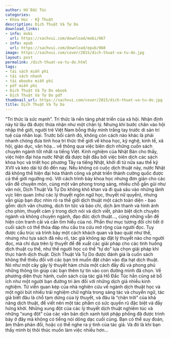 ```yaml
---
author: Hồ Đắc Túc
categories:
- Khoa Học - Kỹ Thuật
description: Dịch Thuật Và Tự Do
download_links:
- info: mobi
  url: https://sachvui.com/download/mobi/967
- info: epub
  url: https://sachvui.com/download/epub/968
image: https://sachvui.com/cover/2015/dich-thuat-va-tu-do.jpg
layout: post
permalink: /dich-thuat-va-tu-do.html
tags:
- tải sách miễn phí
- tải sách nhanh
- tải ebooks miễn phí
- pdf miễn phí
- Dịch Thuật Và Tự Do ebook
- Dịch Thuật Và Tự Do pdf
thumbnail_url: https://sachvui.com/cover/2015/dich-thuat-va-tu-do.jpg
title: Dịch Thuật Và Tự Do
---
```


 <div class="item-desc text-justify"> ”Tri thức là sức mạnh”. Tri thức là nền tảng phát triển của xã hội. Nhận định này từ lâu đã được thừa nhận như một chân lý. Nhưng khi bước chân vào hội nhập thế giới, người trẻ Việt Nam bỗng thấy mình trắng tay trước di sản trí tuệ của nhân loại. Trước bối cảnh đó, không còn cách nào khác là phải nhanh chóng đưa tinh hoa tri thức thế giới về khoa học, kỹ nghệ, kinh tế, xã hội, giáo dục, văn hóa… về thông qua việc biên dịch những cuốn sách chuyên ngành tốt nhất ra tiếng Việt. Kinh nghiệm của Nhật Bản cho thấy, việc hiện đại hóa nước Nhật đã được bắt đầu bởi việc biên dịch các sách khoa học và triết học phương Tây ra tiếng Nhật, khởi đi từ nửa sau thế kỷ XVII và kéo dài từ đó đến nay. Nếu không có cuộc dịch thuật này, nước Nhật đã không thể hiện đại hóa thành công và phát triển thành cường quốc được cả thế giới ngưỡng mộ. Với cách trình bày khoa học nhưng đơn giản cho các vấn đề chuyên môn, cùng một văn phong trong sáng, nhiều chỗ gần gũi như văn nói, Dịch Thuật Và Tự Do không khô khan và đi quá sâu vào những lãnh vực liên quan (như các lý thuyết ngôn ngữ học, thuyết nữ quyền), nhưng vẫn giúp bạn đọc nhìn rõ ra thế giới dịch thuật một cách toàn diện - bao gồm: dịch văn chương, dịch tin tức và báo chí, dịch âm thanh và hình ảnh cho phim, thuyết cảm ý trong dịch nói và dịch viết, phân biệt dịch chuyên ngành và không chuyên ngành, đạo đức dịch thuật..., cùng những vẫn đề hiện còn tranh cãi và cần tìm hiểu của nó. Phần thư mục tương đối chi tiết ở cuối sách có thể thỏa đáp nhu cầu tra cứu mở rộng của người đọc. Tuy được cấu trúc và trình bày một cách khách quan và bao quát như thế, nhưng như tựa sách đã nêu rõ, tác giả không áp đặt lý thuyết nào cho người đọc, mà chỉ dựa trên lý thuyết để đề xuất các giải pháp cho các tình huống dịch thuật cụ thể, như thế người học có thể “tự do” lựa chọn giải pháp khi thực hành dịch thuật. Dịch Thuật Và Tự Do được đánh giá là cuốn sách không thể thiếu đối với các bạn trẻ muốn đặt chân vào địa hạt dịch thuật. Nó như một cây gậy lý thuyết hàm chứa một cách đầy đủ và phong phú những thông tin giúp các bạn thêm tự tin vào con đường mình đã chọn. Về phương diện thực hành, cuốn sách của tác giả Hồ Đắc Túc hẳn cũng sẽ bổ ích như một người bạn đường tri âm đối với những dịch giả nhiều kinh nghiệm. Từ viễn quan kép của nhà nghiên cứu về ngành dịch thuật học và một ngòi bút nhiều trải nghiệm chữ nghĩa trong sáng tác và chuyển ngữ, tác giả biết đâu là chỗ tạm dừng của lý thuyết, và đâu là “chân trời” của khả năng dịch thuật, để viết nên một tác phẩm có sức quyến rũ đặc biệt và đầy hứng khởi. Những xung đột của các lý thuyết dịch thuật nghiêm túc và những “xung đột” của các văn bản dịch xanh tươi phập phồng đã được trình bày ở đây mà không có tiếng nói dõng dạc cuối cùng. Bạn có thể suy đoán, âm thầm phản đối, hoặc có thể nghe ra ý tình của tác giả. Và đó là khi bạn thấy mình bị thôi thúc muốn làm việc nhiều hơn... </div>